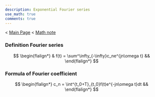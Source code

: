 ```yaml
---
description: Exponential Fourier series
use_math: true
comments: true
---
```

< [Main Page](https://enginebeast.github.io/) < [Math note](https://enginebeast.github.io/2025/09/18/math_note.html)
### Definition Fourier series
$$
\begin{flalign*}
& f(t) = \sum^\infty_{-\infty}c_ne^{jn\omega t} &&
\end{flalign*}
$$

### Formula of Fourier coefficient
$$
\begin{flalign*}
c_n = \int^{t_0+T}_{t_0}f(t)e^{-jn\omega t}dt &&
\end{flalign*}
$$

